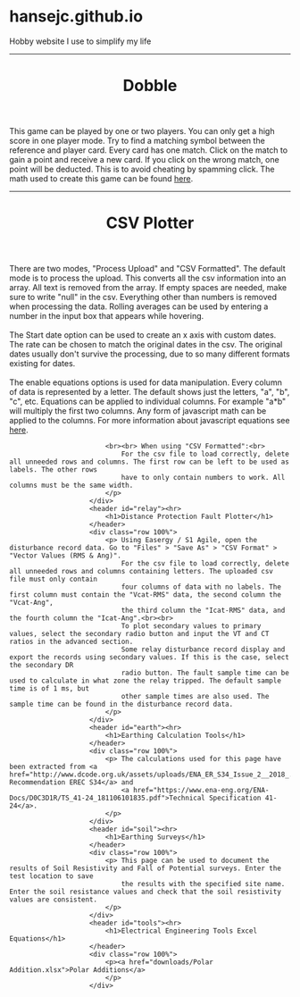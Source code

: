 # hansejc.github.io
Hobby website I use to simplify my life

<header id="dobble"><hr>
							<h1>Dobble</h1>
						</header>
						<div class="row 100%">
							<p> This game can be played by one or two players. You can only get a high score in one player mode. Try to find a matching symbol
								between the reference and player card. Every card has one match. Click on the match to gain a point and receive a new card. 
								If you click on the wrong match, one point will be deducted. This is to avoid cheating by spamming click. The math used to create this game
								can be found <a href="https://www.petercollingridge.co.uk/blog/mathematics-toys-and-games/dobble/">here</a>.
							</p>
						</div>
						<header id="csv"><hr>
							<h1>CSV Plotter</h1>
						</header>
						<div class="row 100%">
							<p> There are two modes, "Process Upload" and "CSV Formatted". The default mode is to process the upload. This converts all the csv information
								into an array. All text is removed from the array. If empty spaces are needed, make sure to write "null" in the csv. Everything other than numbers
								is removed when processing the data. Rolling averages can be used by entering a number in the input box that appears while hovering. 
								<br><br>The Start date option can be used to create an x axis with custom dates. The rate can be chosen to match the 
								original dates in the csv. The original dates usually don't survive the processing, due to so many different formats existing for dates. 
								<br><br>The enable equations options is used for data manipulation. Every column of data is represented by a letter. The default shows just the letters, "a", "b", "c", etc.
								Equations can be applied to individual columns. For example "a*b" will multiply the first two columns. Any form of javascript math can be applied to
								the columns. For more information about javascript equations see <a href="https://www.w3schools.com/js/js_math.asp">here</a>.
								 
							<br><br> When using "CSV Formatted":<br>
								For the csv file to load correctly, delete all unneeded rows and columns. The first row can be left to be used as labels. The other rows
								have to only contain numbers to work. All columns must be the same width.
							</p>
						</div>
						<header id="relay"><hr>
							<h1>Distance Protection Fault Plotter</h1>
						</header>
						<div class="row 100%">
							<p>	Using Easergy / S1 Agile, open the disturbance record data. Go to "Files" > "Save As" > "CSV Format" > "Vector Values (RMS & Ang)". 
								For the csv file to load correctly, delete all unneeded rows and columns containing letters. The uploaded csv file must only contain 
								four columns of data with no labels. The first column must contain the "Vcat-RMS" data, the second column the "Vcat-Ang",  
								the third column the "Icat-RMS" data, and the fourth column the "Icat-Ang".<br><br>
								To plot secondary values to primary values, select the secondary radio button and input the VT and CT ratios in the advanced section.
								Some relay disturbance record display and export the records using secondary values. If this is the case, select the secondary DR 
								radio button. The fault sample time can be used to calculate in what zone the relay tripped. The default sample time is of 1 ms, but
								other sample times are also used. The sample time can be found in the disturbance record data.
							</p>
						</div>
						<header id="earth"><hr>
							<h1>Earthing Calculation Tools</h1>
						</header>
						<div class="row 100%">
							<p>	The calculations used for this page have been extracted from <a href="http://www.dcode.org.uk/assets/uploads/ENA_ER_S34_Issue_2__2018_.pdf">Engineering Recommendation EREC S34</a> and 
								<a href="https://www.ena-eng.org/ENA-Docs/D0C3D1R/TS_41-24_181106101835.pdf">Technical Specification 41-24</a>.
							</p>
						</div>
						<header id="soil"><hr>
							<h1>Earthing Surveys</h1>
						</header>
						<div class="row 100%">
							<p>	This page can be used to document the results of Soil Resistivity and Fall of Potential surveys. Enter the test location to save 
								the results with the specified site name. Enter the soil resistance values and check that the soil resistivity values are consistent.
							</p>
						</div>
						<header id="tools"><hr>
							<h1>Electrical Engineering Tools Excel Equations</h1>
						</header>
						<div class="row 100%">
							<p><a href="downloads/Polar Addition.xlsx">Polar Additions</a>
							</p>
						</div>
